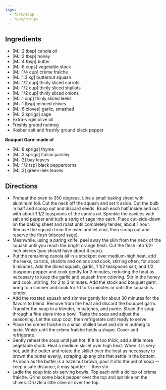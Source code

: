 ```yaml
---
tags:
  - form/soup
  - type/recipe
---
```


## Ingredients
- [M.::2 tbsp] canola oil
- [M.::2 tbsp] honey
- [M.::4 tbsp] butter
- [M.::6 cups] vegetable stock
- [M.::1/4 cup] crème fraîche
- [M.::1.3 kg] butternut squash
- [M.::1/2 cup] thinly sliced carrots
- [M.::1/2 cup] thinly sliced shallots
- [M.::1/2 cup] thinly sliced onions
- [M.::1 cup] thinly sliced leeks
- [M.::1 tbsp] minced chives
- [M.::6 cloves] garlic, smashed
- [M.::2 sprigs] sage
- Extra-virgin olive oil
- Freshly grated nutmeg
- Kosher salt and freshly ground black pepper

**Bouquet Garni made of**
- [M.::8 sprigs] thyme
- [M.::2 sprigs] Italian parsley
- [M.::2] bay leaves
- [M.::1/2 tsp] black peppercorns
- [M.::2] green leek leaves

## Directions
- Preheat the oven to 350 degrees. Line a small baking sheet with aluminum foil. Cut the neck off the squash and set it aside. Cut the bulb in half and scoop out and discard seeds. Brush each half inside and out with about 1 1/2 teaspoons of the canola oil. Sprinkle the cavities with salt and pepper and tuck a sprig of sage into each. Place cut-side-down on the baking sheet and roast until completely tender, about 1 hour. Remove the squash from the oven and let cool, then scoop out and reserve the flesh (discard sage).
- Meanwhile, using a paring knife, peel away the skin from the neck of the squash until you reach the bright orange flesh. Cut the flesh into 1/2-inch pieces (you should have about 4 cups).
- Put the remaining canola oil in a stockpot over medium-high heat, add the leeks, carrots, shallots and onions and cook, stirring often, for about 6 minutes. Add the diced squash, garlic, 1 1/2 teaspoons salt, and 1/2 teaspoon pepper and cook gently for 3 minutes, reducing the heat as necessary to keep the garlic and squash from coloring. Stir in the honey and cook, stirring, for 2 to 3 minutes. Add the stock and bouquet garni, bring to a simmer and cook for 10 to 15 minutes or until the squash is tender.
- Add the roasted squash and simmer gently for about 30 minutes for the flavors to blend. Remove from the heat and discard the bouquet garni. Transfer the soup to a blender, in batches, and purée. Strain the soup through a fine sieve into a bowl. Taste the soup and adjust the seasoning. Let the soup cool, then refrigerate until ready to serve.
- Place the crème fraîche in a small chilled bowl and stir in nutmeg to taste. Whisk until the crème fraîche holds a shape. Cover and refrigerate.
- Gently reheat the soup until just hot. If it is too thick, add a little more vegetable stock. Heat a medium skillet over high heat. When it is very hot, add the butter and rotate the skillet over the heat as necessary to brown the butter evenly, scraping up any bits that settle in the bottom. As soon as the butter is a hazelnut brown, pour it into the pot of soup -- keep a safe distance, it may sputter -- then stir.
- Ladle the soup into six serving bowls. Top each with a dollop of crème fraîche. Grind some black pepper over the top and sprinkle on the chives. Drizzle a little olive oil over the top.
